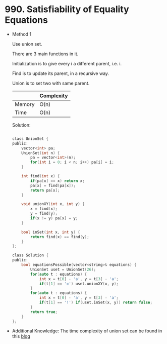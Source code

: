 # 990. Satisfiability of Equality Equations

- Method 1

  Use union set.

  There are 3 main functions in it.

  Initialization is to give every i a different parent, i.e. i.

  Find is to update its parent, in a recursive way.

  Union is to set two with same parent.

  |        | Complexity |
  | ------ | ---------- |
  | Memory | O(n)       |
  | Time   | O(n)       |

  Solution:

  ```h

  class UnionSet {
  public:
      vector<int> pa;
      UnionSet(int n) {
          pa = vector<int>(n);
          for(int i = 0; i < n; i++) pa[i] = i;
      }

      int find(int x) {
          if(pa[x] == x) return x;
          pa[x] = find(pa[x]);
          return pa[x];
      }

      void unionXY(int x, int y) {
          x = find(x);
          y = find(y);
          if(x != y) pa[x] = y;
      }

      bool inSet(int x, int y) {
          return find(x) == find(y);
      }
  };

  class Solution {
  public:
      bool equationsPossible(vector<string>& equations) {
          UnionSet uset = UnionSet(26);
          for(auto t : equations) {
              int x = t[0] - 'a', y = t[3] - 'a';
              if(t[1] == '=') uset.unionXY(x, y);
          }
          for(auto t : equations) {
              int x = t[0] - 'a', y = t[3] - 'a';
              if(t[1] == '!') if(uset.inSet(x, y)) return false;
          }
          return true;
      }
  };

  ```

<!-- - Method 2

    This is another method.

    | |   Complexity  |
    | ----------- | ----------- |
    |  Memory     | O(n) |
    |      Time       |  O(n) |


    Solution:

    ``` h



    ``` -->

- Additional Knowledge:
  The time complexity of union set can be found in this [blog](https://en.oi-wiki.org/ds/dsu-complexity/)

<br>
